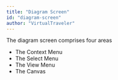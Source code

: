 ```yaml
---
title: "Diagram Screen"
id: "diagram-screen" 
author: "VirtualTraveler"
---
```

The diagram screen comprises four areas 

- The Context Menu 
- The Select Menu 
- The View Menu 
- The Canvas
